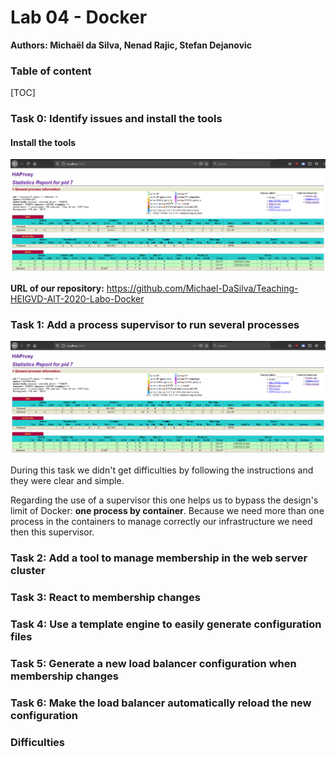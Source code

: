 # Lab 04 - Docker

**Authors: Michaël da Silva, Nenad Rajic, Stefan Dejanovic**

### Table of content

[TOC]

### Task 0: Identify issues and install the tools

#### Install the tools

![](images/0_stats_page.png)

**URL of our repository:** https://github.com/Michael-DaSilva/Teaching-HEIGVD-AIT-2020-Labo-Docker

### Task 1: Add a process supervisor to run several processes

![](images/0_stats_page.png)

During this task we didn't get difficulties by following the instructions and they were clear and simple.

Regarding the use of a supervisor this one helps us to bypass the design's limit of Docker: **one process by container**. Because we need more than one process in the containers to manage correctly our infrastructure we need then this supervisor.

### Task 2: Add a tool to manage membership in the web server cluster

### Task 3: React to membership changes

### Task 4: Use a template engine to easily generate configuration files

### Task 5: Generate a new load balancer configuration when membership changes

### Task 6: Make the load balancer automatically reload the new configuration

### Difficulties
